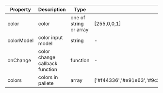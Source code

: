 | Property       | Description           | Type             | Default       |
|------------|----------------|------------------|--------------|
| color      | color | one of string or array | [255,0,0,1]  |
| colorModel | color input model | string |  -  |
| onChange   | color change callback function  | function    | - |
| colors      | colors in pallete | array    | ['#f44336','#e91e63','#9c27b0','#673ab7','#3f51b5','#2196f3','#03a9f4','#00bcd4','#009688','#4caf50','#8bc34a','#cddc39','#fffb3b','#ffc107','#ff9800','#ff5722','#795548','#9e9e9e','#607d8b']  |


